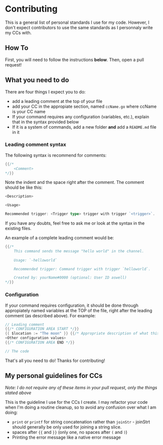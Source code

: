 # Contributing
This is a general list of personal standards I use for my code. However, I don't expect contributors to use the same standards as I personnaly write my CCs with.

## How To
First, you will need to follow the instructions **below**. Then, open a pull request!

## What you need to do
There are four things I expect you to do:
* add a leading comment at the top of your file
* add your CC in the appropiate section, named `ccName.go` where ccName is your CC name
* If your command requires any configuration (variables, etc.), explain that in the syntax provided below
* If it is a system of commands, add a new folder **and** add a `README.md` file in it

### Leading comment syntax
The following syntax is recommend for comments:
```go
{{/*
    <Comment>
*/}}
```
Note the indent and the space right after the comment. The comment should be like this:
```go
<Description> 

<Usage>

Recommended trigger: <Trigger type> trigger with trigger `<trigger>`.
```

If you have any doubts, feel free to ask me or look at the syntax in the existing files.

An example of a complete leading comment would be:
```go
{{/*
    This command sends the message "hello world" in the channel. 
    
    Usage: `-helloworld`

    Recommended trigger: Command trigger with trigger `helloworld`.

    Created by: yourName#0000 (optional: User ID aswell)
*/}}
```

### Configuration
If your command requires configuration, it should be done through appropiately named variables at the TOP of the file, right after the leading comment (as described above). For example:

```go
// Leading comment
{{/* CONFIGURATION AREA START */}}
{{ $location := "The moon" }} {{/* Appropriate description of what this variable does */}}
<Other configuration values>
{{/* CONFIGURATION AREA END */}}

// The code
```

That's all you need to do! Thanks for contributing!

## My personal guidelines for CCs
*Note: I do not require any of these items in your pull request, only the things stated above*

This is the guideline I use for the CCs I create. I may refactor your code when I'm doing a routine cleanup, so to avoid any confusion over what I am doing:
* `print` or `printf` for string concatenation rather than `joinStr` - joinStrt should generally be only used for joining a string slice.
* spaces after `{{` and `}}` (only one, no spaces after `(` and `)`)
* Printing the error message like a native error message
